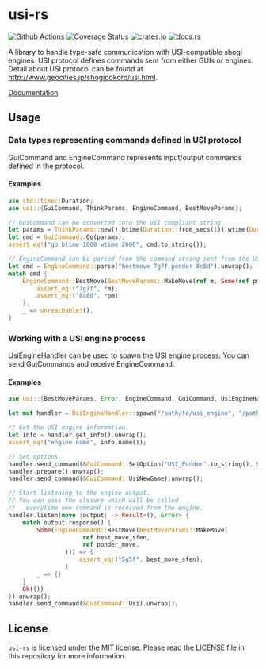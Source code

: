 # usi-rs

[![Github Actions](https://github.com/nozaq/usi-rs/workflows/build/badge.svg)](https://github.com/nozaq/usi-rs/actions?workflow=build)
[![Coverage Status](https://coveralls.io/repos/github/nozaq/usi-rs/badge.svg?branch=master)](https://coveralls.io/github/nozaq/usi-rs?branch=master)
[![crates.io](https://img.shields.io/crates/v/usi.svg)](https://crates.io/crates/usi)
[![docs.rs](https://docs.rs/usi/badge.svg)](https://docs.rs/usi)

A library to handle type-safe communication with USI-compatible shogi engines.
USI protocol defines commands sent from either GUIs or engines. Detail about USI protocol can be found at http://www.geocities.jp/shogidokoro/usi.html.

[Documentation](https://docs.rs/usi)

## Usage

### Data types representing commands defined in USI protocol

GuiCommand and EngineCommand represents input/output commands defined in the protocol.

#### Examples

```rust
use std::time::Duration;
use usi::{GuiCommand, ThinkParams, EngineCommand, BestMoveParams};

// GuiCommand can be converted into the USI compliant string.
let params = ThinkParams::new().btime(Duration::from_secs(1)).wtime(Duration::from_secs(2));
let cmd = GuiCommand::Go(params);
assert_eq!("go btime 1000 wtime 2000", cmd.to_string());

// EngineCommand can be parsed from the command string sent from the USI engine.
let cmd = EngineCommand::parse("bestmove 7g7f ponder 8c8d").unwrap();
match cmd {
    EngineCommand::BestMove(BestMoveParams::MakeMove(ref m, Some(ref pm))) => {
        assert_eq!("7g7f", *m);
        assert_eq!("8c8d", *pm);
    },
    _ => unreachable!(),
}
```

### Working with a USI engine process

UsiEngineHandler can be used to spawn the USI engine process. You can send GuiCommands and receive EngineCommand.

#### Examples

```rust
use usi::{BestMoveParams, Error, EngineCommand, GuiCommand, UsiEngineHandler};

let mut handler = UsiEngineHandler::spawn("/path/to/usi_engine", "/path/to/working_dir").unwrap();

// Get the USI engine information.
let info = handler.get_info().unwrap();
assert_eq!("engine name", info.name());

// Set options.
handler.send_command(&GuiCommand::SetOption("USI_Ponder".to_string(), Some("true".to_string()))).unwrap();
handler.prepare().unwrap();
handler.send_command(&GuiCommand::UsiNewGame).unwrap();

// Start listening to the engine output.
// You can pass the closure which will be called
//   everytime new command is received from the engine.
handler.listen(move |output| -> Result<(), Error> {
    match output.response() {
        Some(EngineCommand::BestMove(BestMoveParams::MakeMove(
                     ref best_move_sfen,
                     ref ponder_move,
                ))) => {
                    assert_eq!("5g5f", best_move_sfen);
                }
        _ => {}
    }
    Ok(())
}).unwrap();
handler.send_command(&GuiCommand::Usi).unwrap();
```

## License

`usi-rs` is licensed under the MIT license. Please read the [LICENSE](LICENSE) file in this repository for more information.
